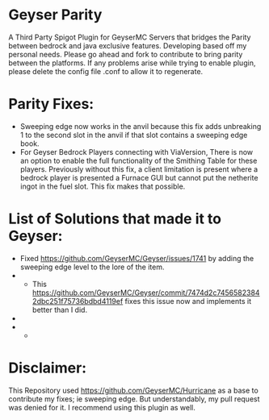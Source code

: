# Geyser Parity
A Third Party Spigot Plugin for GeyserMC Servers that bridges the Parity between bedrock and java exclusive features.
Developing based off my personal needs. Please go ahead and fork to contribute to bring parity between the platforms.
If any problems arise while trying to enable plugin, please delete the config file .conf to allow it to regenerate.

# Parity Fixes:
- Sweeping edge now works in the anvil because this fix adds unbreaking 1 to the second slot in the anvil if that slot contains a sweeping edge book.
- For Geyser Bedrock Players connecting with ViaVersion, There is now an option to enable the full functionality of the Smithing Table for these players. Previously without this fix, a client limitation is present where a bedrock player is presented a Furnace GUI but cannot put the netherite ingot in the fuel slot. This fix makes that possible.


# List of Solutions that made it to Geyser:
- Fixed https://github.com/GeyserMC/Geyser/issues/1741 by adding the sweeping edge level to the lore of the item. 
- - This https://github.com/GeyserMC/Geyser/commit/7474d2c74565823842dbc251f75736bdbd4119ef fixes this issue now and implements it better than I did.
-
- -

# Disclaimer: 
This Repository used https://github.com/GeyserMC/Hurricane as a base to contribute my fixes; ie sweeping edge. But understandably, my pull request was denied for it. I recommend using this plugin as well.
